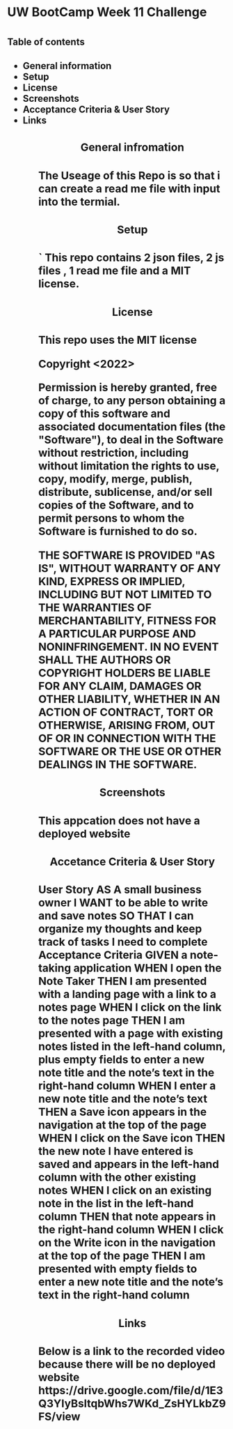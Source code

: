 <h1>UW BootCamp Week 11 Challenge<h1> 

<h2>Table of contents<h2>

<ul>
    <li>General information
    <li>Setup 
    <li>License
    <li>Screenshots
    <li>Acceptance Criteria & User Story
    <li>Links
<ul>

<h3><p align="center">General infromation<h3>
    The Useage of this Repo is so that i can create a read me file with input into the termial.
    </p>

<h3><p align="center">Setup<h3>`
    This repo contains 2 json files, 2 js files , 1 read me file and a MIT license.
    
<h3><p align="center">License<h3>
This repo uses the MIT license 

Copyright <2022> <MIT HOLDER>

Permission is hereby granted, free of charge, to any person obtaining a copy of this
software and associated documentation files (the "Software"), to deal in the Software
without restriction, including without limitation the rights to use, copy, modify,
merge, publish, distribute, sublicense, and/or sell copies of the Software, and to
permit persons to whom the Software is furnished to do so.

THE SOFTWARE IS PROVIDED "AS IS", WITHOUT WARRANTY OF ANY KIND, EXPRESS OR IMPLIED,
INCLUDING BUT NOT LIMITED TO THE WARRANTIES OF MERCHANTABILITY, FITNESS FOR A
PARTICULAR PURPOSE AND NONINFRINGEMENT. IN NO EVENT SHALL THE AUTHORS OR COPYRIGHT
HOLDERS BE LIABLE FOR ANY CLAIM, DAMAGES OR OTHER LIABILITY, WHETHER IN AN ACTION
OF CONTRACT, TORT OR OTHERWISE, ARISING FROM, OUT OF OR IN CONNECTION WITH THE
SOFTWARE OR THE USE OR OTHER DEALINGS IN THE SOFTWARE.

<h3><p align="center">Screenshots<h3>
This appcation does not have a deployed website


<h3><p align="center">Accetance Criteria & User Story<h3>
User Story
AS A small business owner
I WANT to be able to write and save notes
SO THAT I can organize my thoughts and keep track of tasks I need to complete
Acceptance Criteria
GIVEN a note-taking application
WHEN I open the Note Taker
THEN I am presented with a landing page with a link to a notes page
WHEN I click on the link to the notes page
THEN I am presented with a page with existing notes listed in the left-hand column, plus empty fields to enter a new note title and the note’s text in the right-hand column
WHEN I enter a new note title and the note’s text
THEN a Save icon appears in the navigation at the top of the page
WHEN I click on the Save icon
THEN the new note I have entered is saved and appears in the left-hand column with the other existing notes
WHEN I click on an existing note in the list in the left-hand column
THEN that note appears in the right-hand column
WHEN I click on the Write icon in the navigation at the top of the page
THEN I am presented with empty fields to enter a new note title and the note’s text in the right-hand column
</p>

<h3><p align="center">Links<h3>
Below is a link to the recorded video because there will be no deployed website
https://drive.google.com/file/d/1E3Q3YIyBsltqbWhs7WKd_ZsHYLkbZ9FS/view
